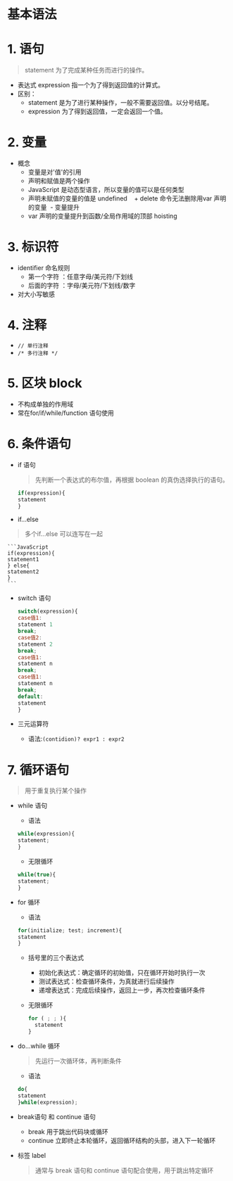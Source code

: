 # 基本语法

# 1. 语句
  > statement 为了完成某种任务而进行的操作。

  - 表达式 expression 指一个为了得到返回值的计算式。
  - 区别：
    + statement 是为了进行某种操作，一般不需要返回值。以分号结尾。
    + expression 为了得到返回值，一定会返回一个值。

# 2. 变量
  - 概念
    + 变量是对'值'的引用
    + 声明和赋值是两个操作
    + JavaScript 是动态型语言，所以变量的值可以是任何类型
    + 声明未赋值的变量的值是 undefined
    + delete 命令无法删除用var 声明的变量
  - 变量提升
    + var 声明的变量提升到函数/全局作用域的顶部 hoisting

# 3. 标识符
  - identifier 命名规则
    + 第一个字符 ：任意字母/美元符/下划线
    + 后面的字符 ：字母/美元符/下划线/数字
  - 对大小写敏感

# 4. 注释
  - ` // 单行注释 `
  - ` /* 多行注释 */ `

# 5. 区块 block
  - 不构成单独的作用域
  - 常在for/if/while/function 语句使用

# 6. 条件语句
  - if 语句
    > 先判断一个表达式的布尔值，再根据 boolean 的真伪选择执行的语句。

    ```JavaScript
    if(expression){
    statement
    }
    ```
    
  - if...else
  > 多个if...else 可以连写在一起

    ```JavaScript
    if(expression){
    statement1
    } else{
    statement2
    }
    ```

  - switch 语句

    ```JavaScript
	switch(expression){
	case值1:
	statement 1
	break;
	case值2:
	statement 2
	break;
	case值1:
	statement n
	break;
	case值1:
	statement n
	break;
	default:
	statement
	}
    ```

  - 三元运算符
    + 语法:` (contidion)? expr1 : expr2 `

# 7. 循环语句
  > 用于重复执行某个操作

  - while 语句
    + 语法

    ```JavaScript
    while(expression){
    statement;
    }
    ```

    + 无限循环

    ```JavaScript
    while(true){
    statement;
    }
    ```

  - for 循环
    + 语法

    ```JavaScript
    for(initialize; test; increment){
    statement
    }
    ```

    + 括号里的三个表达式
      * 初始化表达式：确定循环的初始值，只在循环开始时执行一次
      * 测试表达式：检查循环条件，为真就进行后续操作
      * 递增表达式：完成后续操作，返回上一步，再次检查循环条件

    + 无限循环

      ```JavaScript
      for ( ; ; ){
        statement
      }
      ```

  - do...while 循环
    > 先运行一次循环体，再判断条件

      + 语法

      ```JavaScript
      do{
      statement
      }while(expression);
      ```

  - break语句 和 continue 语句
    + break 用于跳出代码块或循环
    + continue 立即终止本轮循环，返回循环结构的头部，进入下一轮循环

  - 标签 label
    > 通常与 break 语句和 continue 语句配合使用，用于跳出特定循环
